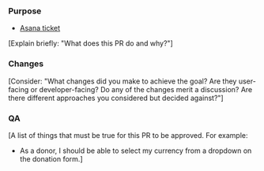 ### Purpose

- [Asana ticket](INSERT_URL_HERE)

[Explain briefly: "What does this PR do and why?"]

### Changes
[Consider: "What changes did you make to achieve the goal? Are they user-facing or developer-facing? Do any of the changes merit a discussion? Are there different approaches you considered but decided against?"]

### QA
[A list of things that must be true for this PR to be approved. For example:
- As a donor, I should be able to select my currency from a dropdown on the donation form.]
